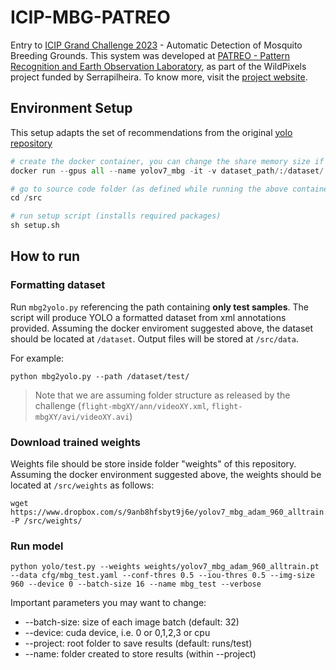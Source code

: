 # ICIP-MBG-PATREO
Entry to [ICIP Grand Challenge 2023](https://www02.smt.ufrj.br/~tvdigital/mosquito/challenge/) - Automatic Detection of Mosquito Breeding Grounds. This system was developed at [PATREO - Pattern Recognition and Earth Observation Laboratory](http://patreo.dcc.ufmg.br), as part of the WildPixels project funded by Serrapilheira. To know more, visit the [project website](http://patreo.dcc.ufmg.br/2021/09/01/wildpixels/).

## Environment Setup
This setup adapts the set of recommendations from the original [yolo repository](https://github.com/WongKinYiu/yolov7)

```python
# create the docker container, you can change the share memory size if you have more.
docker run --gpus all --name yolov7_mbg -it -v dataset_path/:/dataset/ -v code_path/:/src --shm-size=2g nvcr.io/nvidia/pytorch:21.08-py3

# go to source code folder (as defined while running the above container)
cd /src

# run setup script (installs required packages)
sh setup.sh
```

## How to run

### Formatting dataset
Run ```mbg2yolo.py``` referencing the path containing **only test samples**. The script will produce YOLO a formatted dataset from xml annotations provided. Assuming the docker enviroment suggested above, the dataset should be located at ```/dataset```. Output files will be stored at ```/src/data```.   

For example:
```
python mbg2yolo.py --path /dataset/test/
````

> Note that we are assuming folder structure as released by the challenge (```flight-mbgXY/ann/videoXY.xml```, ```flight-mbgXY/avi/videoXY.avi```) 

### Download trained weights

Weights file should be store inside folder "weights" of this repository. Assuming the docker environment suggested above, the weights should be located at ```/src/weights``` as follows: 
```
wget https://www.dropbox.com/s/9anb8hfsbyt9j6e/yolov7_mbg_adam_960_alltrain.pt -P /src/weights/
```

### Run model

```
python yolo/test.py --weights weights/yolov7_mbg_adam_960_alltrain.pt --data cfg/mbg_test.yaml --conf-thres 0.5 --iou-thres 0.5 --img-size 960 --device 0 --batch-size 16 --name mbg_test --verbose
```

Important parameters you may want to change: 
- --batch-size: size of each image batch (default: 32)
- --device: cuda device, i.e. 0 or 0,1,2,3 or cpu
- --project: root folder to save results (default: runs/test)
- --name: folder created to store results (within --project)

